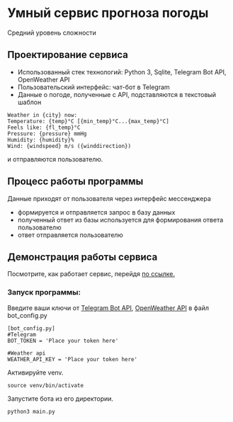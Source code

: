 # Умный сервис прогноза погоды
 Средний уровень сложности

## Проектирование сервиса
  - Использованный стек технологий: Python 3, Sqlite, Telegram Bot API, OpenWeather API
  - Пользовательский интерфейс: чат-бот в Telegram
  - Данные о погоде, полученные с API, подставляются в текстовый шаблон 
   ```
  Weather in {city} now: 
  Temperature: {temp}°C [{min_temp}°C...{max_temp}°C] 
  Feels like: {fl_temp}°C 
  Pressure: {pressure} mmHg 
  Humidity: {humidity}% 
  Wind: {windspeed} m/s ({winddirection})
   ```
  и отправляются пользователю.
## Процесс работы программы
  
  Данные приходят от пользователя через интерфейс мессенджера
  - формируется и отправляется запрос в базу данных
  - полученный ответ из базы используется для формирования ответа пользователю
  - ответ отправляется пользователю
  
## Демонстрация работы сервиса
 Посмотрите, как работает сервис, перейдя [по ссылке.](https://youtu.be/ke0G2mtqqlc)
 
### Запуск программы:
   Введите ваши ключи от [Telegram Bot API](https://core.telegram.org/bots/api), [OpenWeather API](https://openweathermap.org/api) в файл bot_config.py
 ```
 [bot_config.py]
 #Telegram
 BOT_TOKEN = 'Place your token here'

 #Weather api
 WEATHER_API_KEY = 'Place your token here'
 ```
  Активируйте venv.
  
 ```
 source venv/bin/activate 
 ```
   Запустите бота из его директории.
 ```
 python3 main.py
 ```
